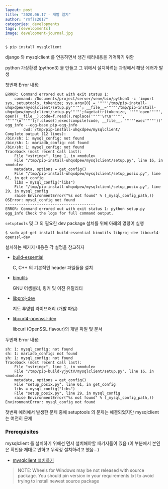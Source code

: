 ```yaml
---
layout: post
title: "2020.06.17 - 개발 일지"
author: "rmfls2017"
categories: developments
tags: [developments]
image: development-journal.jpg
---
```


```
$ pip install mysqlclient
```

django 와 mysqlclient 를 연동하면서 생긴 에러내용을 기억하기 위함

python 가상환경 (python3) 을 만들고 그 위에서 설치하려는 과정에서 해당 에러가 발생

첫번째 Error 내용:

```
ERROR: Command errored out with exit status 1:
    command: /Documents/project/server/venv/bin/python3 -c 'import sys, setuptools, tokenize; sys.argv[0] = '"'"'/tmp/pip-install-uhqxdpew/mysqlclient/setup.py'"'"'; __file__='"'"'/tmp/pip-install-uhqxdpew/mysqlclient/setup.py'"'"';f=getattr(tokenize, '"'"'open'"'"', open)(__file__);code=f.read().replace('"'"'\r\n'"'"', '"'"'\n'"'"');f.close();exec(compile(code, __file__, '"'"'exec'"'"'))' egg_info --egg-base pip-egg-info
        cwd: /tmp/pip-install-uhqxdpew/mysqlclient/
Complete output (12 lines):
/bin/sh: 1: mysql_config: not found
/bin/sh: 1: mariadb_config: not found
/bin/sh: 1: mysql_config: not found
Traceback (most recent call last):
    File "<string>", line 1, in <module>
    File "/tmp/pip-install-uhqxdpew/mysqlclient/setup.py", line 16, in <module>
    metadata, options = get_config()
    File "/tmp/pip-install-uhqxdpew/mysqlclient/setup_posix.py", line 61, in get_config
    libs = mysql_config("libs")
    File "/tmp/pip-install-uhqxdpew/mysqlclient/setup_posix.py", line 29, in mysql_config
    raise EnvironmentError("%s not found" % (_mysql_config_path,))
OSError: mysql_config not found
----------------------------------------
ERROR: Command errored out with exit status 1: python setup.py egg_info Check the logs for full command output.
```

`setuptools` 및 그 외 필요한 dev package 설치를 위해 아래의 명령어 실행

```
$ sudo apt-get install build-essential binutils libproj-dev libcurl4-openssl-dev 
```

설치하는 패키지 내용은 각 설명을 참고하자

* [build-essential](https://packages.ubuntu.com/bionic/build-essential)
    
    C, C++ 의 기본적인 header 파일들을 설치

* [binutils](https://packages.ubuntu.com/bionic/binutils)

    GNU 어셈블러, 링커 및 이진 유틸리티

* [libproj-dev](https://packages.ubuntu.com/bionic/libproj-dev)

    지도 투영법 라이브러리 (개발 파일)

* [libcurl4-openssl-dev](https://packages.ubuntu.com/bionic/libcurl4-openssl-dev)

    libcurl (OpenSSL flavour)의 개발 파일 및 문서


두번째 Error 내용:

```
sh: 1: mysql_config: not found
sh: 1: mariadb_config: not found
sh: 1: mysql_config: not found
Traceback (most recent call last):
    File "<string>", line 1, in <module>
    File "/tmp/pip-build-yjyCtV/mysqlclient/setup.py", line 16, in <module>
    metadata, options = get_config()
    File "setup_posix.py", line 61, in get_config
    libs = mysql_config("libs")
    File "setup_posix.py", line 29, in mysql_config
    raise EnvironmentError("%s not found" % (_mysql_config_path,))
EnvironmentError: mysql_config not found
```

첫번째 에러에서 발생한 문제 중에 setuptools 의 문제는 해결되었지만 mysqlclient 는 여전히 문제

### Prerequisites

mysqlclient 를 설치하기 위해선 먼저 설치해야할 패키지들이 있음 (이 부분에서 본인은 확인을 제대로 안하고 무작정 설치하려고 했음...)

* [mysqlclient 설치하기](https://pypi.org/project/mysqlclient/)

> NOTE: Wheels for Windows may be not released with source package. You should pin version in your requirements.txt to avoid trying to install newest source package

